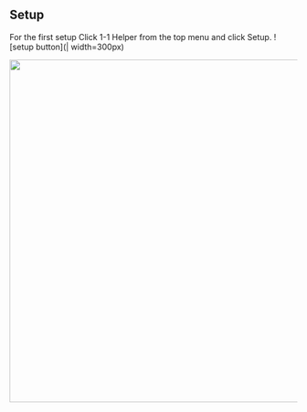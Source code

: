 ## Setup

For the first setup Click 1-1 Helper from the top menu and click Setup.
![setup button](| width=300px)

<img src="https://i.imgur.com/LLXTH2b.png " width="600" >


